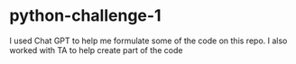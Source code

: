# python-challenge-1

I used Chat GPT to help me formulate some of the code on this repo.
I also worked with TA to help create part of the code 
